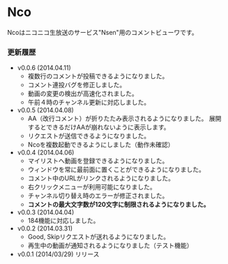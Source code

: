 # Nco
Ncoはニコニコ生放送のサービス"Nsen"用のコメントビューワです。

### 更新履歴
- v0.0.6 (2014.04.11)
    - 複数行のコメントが投稿できるようになりました。
    - コメント連投バグを修正しました。
    - 動画の変更の検出が高速化されました。
    - 午前４時のチャンネル更新に対応しました。
- v0.0.5 (2014.04.08)
    - AA（改行コメント）が折りたたみ表示されるようになりました。
        展開するとできるだけAAが崩れないように表示します。
    - リクエストが送信できるようになりました。
    - Ncoを複数起動できるようにしました（動作未確認）
- v0.0.4 (2014.04.06)
    - マイリストへ動画を登録できるようになりました。
    - ウィンドウを常に最前面に置くことができるようになりました。
    - コメント中のURLがリンクされるようになりました。
    - 右クリックメニューが利用可能になりました。
    - チャンネル切り替え時のエラーが修正されました。
    - **コメントの最大文字数が120文字に制限されるようになりました。**
- v0.0.3 (2014.04.04)
    - 184機能に対応しました。
- v0.0.2 (2014.03.31)  
    - Good, Skipリクエストが送れるようになりました。  
    - 再生中の動画が通知されるようになりました（テスト機能）
- v0.0.1 (2014/03/29) リリース